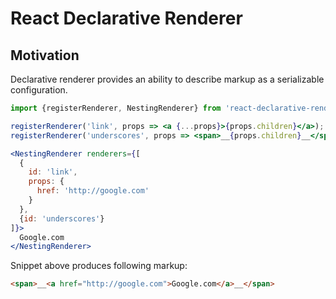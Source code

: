 # React Declarative Renderer

## Motivation

Declarative renderer provides an ability to describe markup as a serializable configuration.

```jsx
import {registerRenderer, NestingRenderer} from 'react-declarative-renderer';

registerRenderer('link', props => <a {...props}>{props.children}</a>);
registerRenderer('underscores', props => <span>__{props.children}__</span>);

<NestingRenderer renderers={[
  {
    id: 'link',
    props: {
      href: 'http://google.com'
    }
  },
  {id: 'underscores'}
]}>
  Google.com
</NestingRenderer>
```

Snippet above produces following markup:

```html
<span>__<a href="http://google.com">Google.com</a>__</span>
```
